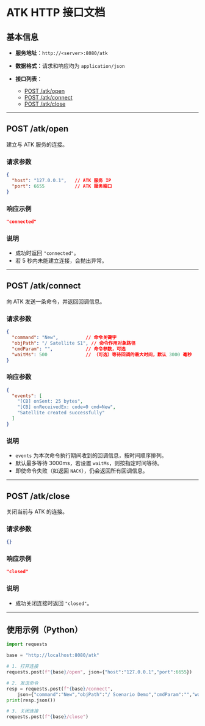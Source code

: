 # ATK HTTP 接口文档

## 基本信息

* **服务地址**：`http://<server>:8080/atk`
* **数据格式**：请求和响应均为 `application/json`
* **接口列表**：

    * [POST /atk/open](#post-atkopen)
    * [POST /atk/connect](#post-atkconnect)
    * [POST /atk/close](#post-atkclose)

---

## POST /atk/open

建立与 ATK 服务的连接。

### 请求参数

```json
{
  "host": "127.0.0.1",   // ATK 服务 IP
  "port": 6655           // ATK 服务端口
}
```

### 响应示例

```json
"connected"
```

### 说明

* 成功时返回 `"connected"`。
* 若 5 秒内未能建立连接，会抛出异常。

---

## POST /atk/connect

向 ATK 发送一条命令，并返回回调信息。

### 请求参数

```json
{
  "command": "New",          // 命令关键字
  "objPath": "/ Satellite S1", // 命令作用对象路径
  "cmdParam": "",            // 命令参数，可选
  "waitMs": 500              // （可选）等待回调的最大时间，默认 3000 毫秒
}
```

### 响应参数

```json
{
  "events": [
    "[CB] onSent: 25 bytes",
    "[CB] onReceivedEx: code=0 cmd=New",
    "Satellite created successfully"
  ]
}
```

### 说明

* `events` 为本次命令执行期间收到的回调信息，按时间顺序排列。
* 默认最多等待 3000ms，若设置 `waitMs`，则按指定时间等待。
* 即使命令失败（如返回 `NACK`），仍会返回所有回调信息。

---

## POST /atk/close

关闭当前与 ATK 的连接。

### 请求参数

```json
{}
```

### 响应示例

```json
"closed"
```

### 说明

* 成功关闭连接时返回 `"closed"`。

---

## 使用示例（Python）

```python
import requests

base = "http://localhost:8080/atk"

# 1. 打开连接
requests.post(f"{base}/open", json={"host":"127.0.0.1","port":6655})

# 2. 发送命令
resp = requests.post(f"{base}/connect",
    json={"command":"New","objPath":"/ Scenario Demo","cmdParam":"","waitMs":500})
print(resp.json())

# 3. 关闭连接
requests.post(f"{base}/close")
